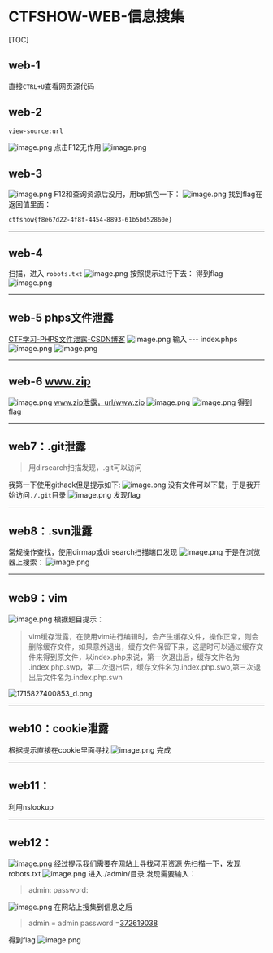 # CTFSHOW-WEB-信息搜集

[TOC]

## web-1

直接`CTRL+U`查看网页源代码



## web-2

```bash
view-source:url
```
![image.png](https://cdn.nlark.com/yuque/0/2024/png/42994824/1715772994055-cdeeaeb3-7468-4456-b81a-907a35ee913e.png#averageHue=%23e9e9e5&clientId=u4e4b0884-61d4-4&from=paste&height=120&id=u8202b5cc&originHeight=180&originWidth=1003&originalType=binary&ratio=1.5&rotation=0&showTitle=false&size=29141&status=done&style=none&taskId=u9b1fb554-b8b3-4e95-9ad7-6ce96179e07&title=&width=668.6666666666666)
点击F12无作用
![image.png](https://cdn.nlark.com/yuque/0/2024/png/42994824/1715772980031-eb9d6b1f-8257-48c1-a989-fc1f40032763.png#averageHue=%23fafaf9&clientId=u4e4b0884-61d4-4&from=paste&height=512&id=ufc7c0792&originHeight=768&originWidth=1750&originalType=binary&ratio=1.5&rotation=0&showTitle=false&size=133322&status=done&style=none&taskId=u786ba3bd-867f-4364-a896-7e3a17eb987&title=&width=1166.6666666666667)

## web-3
![image.png](https://cdn.nlark.com/yuque/0/2024/png/42994824/1715774364533-e740bbb6-029e-46ff-82e4-db952c341167.png#averageHue=%23eae9e4&clientId=u50145e32-3875-4&from=paste&height=140&id=u23177bee&originHeight=210&originWidth=939&originalType=binary&ratio=1.5&rotation=0&showTitle=false&size=31797&status=done&style=none&taskId=ueae07271-3e19-4f4f-8811-8e629ea4ab2&title=&width=626)
F12和查询资源后没用，用bp抓包一下：
![image.png](https://cdn.nlark.com/yuque/0/2024/png/42994824/1715774407583-7b945921-8b9c-4789-80d4-39362b4d1c11.png#averageHue=%23fafaf9&clientId=u50145e32-3875-4&from=paste&height=389&id=ubc34705b&originHeight=584&originWidth=1927&originalType=binary&ratio=1.5&rotation=0&showTitle=false&size=134007&status=done&style=none&taskId=u53c1a7a4-e47e-4585-a952-50bc031e707&title=&width=1284.6666666666667)
找到flag在返回值里面：
```bash
ctfshow{f8e67d22-4f8f-4454-8893-61b5bd52860e}
```

---

## web-4
扫描，进入 `robots.txt`
![image.png](https://cdn.nlark.com/yuque/0/2024/png/42994824/1715775508088-769006c2-55b2-4339-917f-dab36ebb9467.png#averageHue=%23eae9e5&clientId=u54147efd-de2d-4&from=paste&height=155&id=u983a5f13&originHeight=232&originWidth=1050&originalType=binary&ratio=1.5&rotation=0&showTitle=false&size=36938&status=done&style=none&taskId=ua0971872-ce4a-47d4-939d-d4818393f98&title=&width=700)
按照提示进行下去：
得到flag
![image.png](https://cdn.nlark.com/yuque/0/2024/png/42994824/1715775573581-37211d5e-dc91-444b-96c4-82788a64ac31.png#averageHue=%23eaeae7&clientId=u54147efd-de2d-4&from=paste&height=142&id=u502cc3b5&originHeight=213&originWidth=1100&originalType=binary&ratio=1.5&rotation=0&showTitle=false&size=38846&status=done&style=none&taskId=u3cb335d3-b7f9-4636-bc2c-afdb886655f&title=&width=733.3333333333334)

---

## web-5 phps文件泄露
[CTF学习-PHPS文件泄露-CSDN博客](https://blog.csdn.net/JY_Heart/article/details/129398872?ops_request_misc=%257B%2522request%255Fid%2522%253A%2522171577601416800182785041%2522%252C%2522scm%2522%253A%252220140713.130102334..%2522%257D&request_id=171577601416800182785041&biz_id=0&utm_medium=distribute.pc_search_result.none-task-blog-2~all~sobaiduend~default-1-129398872-null-null.142^v100^pc_search_result_base5&utm_term=phps%E6%96%87%E4%BB%B6%E6%B3%84%E9%9C%B2&spm=1018.2226.3001.4187)
![image.png](https://cdn.nlark.com/yuque/0/2024/png/42994824/1715776292651-3559c1f8-94ef-4333-b748-5501f39210b7.png#averageHue=%23e9e9e4&clientId=u54147efd-de2d-4&from=paste&height=114&id=u3c8d8e10&originHeight=171&originWidth=1177&originalType=binary&ratio=1.5&rotation=0&showTitle=false&size=30887&status=done&style=none&taskId=u345cba5b-7aa6-4b88-a890-d10b0e06390&title=&width=784.6666666666666)
输入   --- index.phps
![image.png](https://cdn.nlark.com/yuque/0/2024/png/42994824/1715776315343-2ff60d23-1b05-4247-88ac-43d74b110d1f.png#averageHue=%23faf9f9&clientId=u54147efd-de2d-4&from=paste&height=93&id=uddac2efb&originHeight=139&originWidth=480&originalType=binary&ratio=1.5&rotation=0&showTitle=false&size=9213&status=done&style=none&taskId=u13584e58-956e-4298-bc9a-144ee693333&title=&width=320)
![image.png](https://cdn.nlark.com/yuque/0/2024/png/42994824/1715776334345-c66b6333-2690-4b4a-8e82-1d9340bdf83f.png#averageHue=%23232222&clientId=u54147efd-de2d-4&from=paste&height=477&id=u84d49be4&originHeight=715&originWidth=1115&originalType=binary&ratio=1.5&rotation=0&showTitle=false&size=95678&status=done&style=none&taskId=ub9d56c15-713b-4175-9aa9-239a6db3017&title=&width=743.3333333333334)

---

## web-6  www.zip
![image.png](https://cdn.nlark.com/yuque/0/2024/png/42994824/1715779429303-cd38d4db-243a-4c85-b863-3b78f306dddc.png#averageHue=%23eae9e4&clientId=u54147efd-de2d-4&from=paste&height=137&id=u05b029c8&originHeight=206&originWidth=990&originalType=binary&ratio=1.5&rotation=0&showTitle=false&size=33414&status=done&style=none&taskId=ueee995f3-9dd2-4fc2-a8e7-64dbbdd8e18&title=&width=660)
www.zip泄露，url/www.zip
![image.png](https://cdn.nlark.com/yuque/0/2024/png/42994824/1715779474010-aefeb980-1292-41c5-bbe7-9dedb5238dba.png#averageHue=%23f9f6f4&clientId=u54147efd-de2d-4&from=paste&height=329&id=ua5a5dee0&originHeight=493&originWidth=1760&originalType=binary&ratio=1.5&rotation=0&showTitle=false&size=71638&status=done&style=none&taskId=uceb62f84-0b66-4727-bb1a-c05d5b928d0&title=&width=1173.3333333333333)
![image.png](https://cdn.nlark.com/yuque/0/2024/png/42994824/1715779485965-ad13bc89-3f64-477c-9b55-e60d46f77f58.png#averageHue=%23f3f0ed&clientId=u54147efd-de2d-4&from=paste&height=200&id=u5ceafc86&originHeight=300&originWidth=1201&originalType=binary&ratio=1.5&rotation=0&showTitle=false&size=22297&status=done&style=none&taskId=uef41bd27-6c9b-4b3e-9ae2-493d0f9db65&title=&width=800.6666666666666)
得到flag

---

## web7：.git泄露
> 用dirsearch扫描发现，.git可以访问

我第一下使用githack但是提示如下:
![image.png](https://cdn.nlark.com/yuque/0/2024/png/42994824/1715783037863-71e21e02-7c88-4bae-b0ba-eacef73e5f0f.png#averageHue=%23171717&clientId=u256e3f60-df35-4&from=paste&height=107&id=u6a13de17&originHeight=160&originWidth=1687&originalType=binary&ratio=1.5&rotation=0&showTitle=false&size=24848&status=done&style=none&taskId=u9ca622f6-3f81-4a27-8b40-4d1d3045488&title=&width=1124.6666666666667)
没有文件可以下载，于是我开始访问`./.git`目录
![image.png](https://cdn.nlark.com/yuque/0/2024/png/42994824/1715783089411-638cbd57-ba65-477d-ae6b-7c7b10acdea3.png#averageHue=%23e9e8e4&clientId=u256e3f60-df35-4&from=paste&height=139&id=u54dc5b62&originHeight=209&originWidth=1141&originalType=binary&ratio=1.5&rotation=0&showTitle=false&size=46024&status=done&style=none&taskId=u9d9bfbb9-3b20-4587-99ce-8d64b97c5ed&title=&width=760.6666666666666)
发现flag

---

## web8：.svn泄露
常规操作查找，使用dirmap或dirsearch扫描端口发现
![image.png](https://cdn.nlark.com/yuque/0/2024/png/42994824/1715824365608-884b3cff-227a-463a-a359-ad96a4e84302.png#averageHue=%230f0f0f&clientId=u9bcc38df-e3ab-4&from=paste&height=421&id=u2b9b3f80&originHeight=631&originWidth=1693&originalType=binary&ratio=1.5&rotation=0&showTitle=false&size=74601&status=done&style=none&taskId=u8d24015d-6914-4bfe-9fb4-d3c5bc0cfd3&title=&width=1128.6666666666667)
于是在浏览器上搜索：
![image.png](https://cdn.nlark.com/yuque/0/2024/png/42994824/1715824385814-9908d589-286f-4388-8c92-fe4736fe9ede.png#averageHue=%23e9e9e5&clientId=u9bcc38df-e3ab-4&from=paste&height=120&id=ue3d2d073&originHeight=180&originWidth=1009&originalType=binary&ratio=1.5&rotation=0&showTitle=false&size=41533&status=done&style=none&taskId=ue5370aa0-e532-4f47-b6e4-f303f07fe7f&title=&width=672.6666666666666)

---

## web9：vim
![image.png](https://cdn.nlark.com/yuque/0/2024/png/42994824/1715827254270-55073497-3416-4b93-814b-0778b1dedb00.png#averageHue=%23fefefe&clientId=uc7ac3868-f378-4&from=paste&height=256&id=ua9d299d8&originHeight=384&originWidth=1138&originalType=binary&ratio=1.5&rotation=0&showTitle=false&size=65916&status=done&style=none&taskId=ub72e3a49-7531-4ad6-b269-22b13a15947&title=&width=758.6666666666666)
根据题目提示：
> vim缓存泄露，在使用vim进行编辑时，会产生缓存文件，操作正常，则会删除缓存文件，如果意外退出，缓存文件保留下来，这是时可以通过缓存文件来得到原文件，以index.php来说，第一次退出后，缓存文件名为 .index.php.swp，第二次退出后，缓存文件名为.index.php.swo,第三次退出后文件名为.index.php.swn

![1715827400853_d.png](https://cdn.nlark.com/yuque/0/2024/png/42994824/1715827404485-c2381d17-ae49-4f03-823a-fbba41736505.png#averageHue=%23282726&clientId=uc7ac3868-f378-4&from=paste&height=71&id=u53e02fc2&originHeight=107&originWidth=1114&originalType=binary&ratio=1.5&rotation=0&showTitle=false&size=14323&status=done&style=none&taskId=u1f96dfda-55aa-46c5-81d7-a513c9d5b68&title=&width=742.6666666666666)


---

## web10：cookie泄露
根据提示直接在cookie里面寻找
![image.png](https://cdn.nlark.com/yuque/0/2024/png/42994824/1715827918278-5fb626f1-83a1-49d7-a57c-c78d559b27a5.png#averageHue=%238d8d8b&clientId=uc7ac3868-f378-4&from=paste&height=474&id=ua9cf1e05&originHeight=711&originWidth=2560&originalType=binary&ratio=1.5&rotation=0&showTitle=false&size=135397&status=done&style=none&taskId=uffc69089-78bf-4c35-a151-2166e5d97d9&title=&width=1706.6666666666667)
完成

---

## web11：
利用nslookup

---

## web12：
![image.png](https://cdn.nlark.com/yuque/0/2024/png/42994824/1715866144361-c7311823-5eea-42ac-99a1-c861cf2704f0.png#averageHue=%23fefdfd&clientId=ube4643aa-6a3a-4&from=paste&height=413&id=udac0cc20&originHeight=620&originWidth=1108&originalType=binary&ratio=1.5&rotation=0&showTitle=false&size=106846&status=done&style=none&taskId=u84a2ae47-1128-467d-b449-c10b621331c&title=&width=738.6666666666666)
经过提示我们需要在网站上寻找可用资源
先扫描一下，发现robots.txt
![image.png](https://cdn.nlark.com/yuque/0/2024/png/42994824/1715866470487-04e15520-fb37-43f1-8034-5e20ff773e9d.png#averageHue=%23eaeae6&clientId=u318d9ff5-3e66-4&from=paste&height=245&id=u38e02b56&originHeight=367&originWidth=1166&originalType=binary&ratio=1.5&rotation=0&showTitle=false&size=40530&status=done&style=none&taskId=u4cdafcef-319b-4ce5-821d-40a418ef516&title=&width=777.3333333333334)
进入./admin/目录
发现需要输入：
> admin:
password:

![image.png](https://cdn.nlark.com/yuque/0/2024/png/42994824/1715866538669-b9db0b98-ffe7-4700-a007-5f1ac3e26b07.png#averageHue=%23acabaa&clientId=u318d9ff5-3e66-4&from=paste&height=953&id=u2fce6b19&originHeight=1430&originWidth=2153&originalType=binary&ratio=1.5&rotation=0&showTitle=false&size=316928&status=done&style=none&taskId=u8d376776-d0b4-49ac-83d7-025d02f9500&title=&width=1435.3333333333333)
在网站上搜集到信息之后
> admin = admin
> password =[372619038](https://5a7ebed2-0354-4233-bbb6-5857647a73b4.challenge.ctf.show/#)

得到flag
![image.png](https://cdn.nlark.com/yuque/0/2024/png/42994824/1715866600014-fdd36dd5-91cb-4e50-b81f-956227ede97c.png#averageHue=%23e9e9e4&clientId=u318d9ff5-3e66-4&from=paste&height=154&id=u4c7b9cb4&originHeight=231&originWidth=1048&originalType=binary&ratio=1.5&rotation=0&showTitle=false&size=39744&status=done&style=none&taskId=u89846e7f-8879-4d50-be03-4aa78e830b4&title=&width=698.6666666666666)
